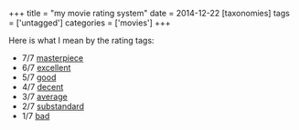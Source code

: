 +++
title = "my movie rating system"
date = 2014-12-22
[taxonomies]
tags = ['untagged']
categories = ['movies']
+++

Here is what I mean by the rating tags:

-   7/7 [masterpiece]
-   6/7 [excellent]
-   5/7 [good]
-   4/7 [decent]
-   3/7 [average]
-   2/7 [substandard]
-   1/7 [bad]

  [masterpiece]: http://tshepang.github.io/tags/masterpiece.md
  [excellent]: http://tshepang.github.io/tags/excellent.md
  [good]: http://tshepang.github.io/tags/good.md
  [decent]: http://tshepang.github.io/tags/decent.md
  [average]: http://tshepang.github.io/tags/average.md
  [substandard]: http://tshepang.github.io/tags/substandard.md
  [bad]: http://tshepang.github.io/tags/bad.md
